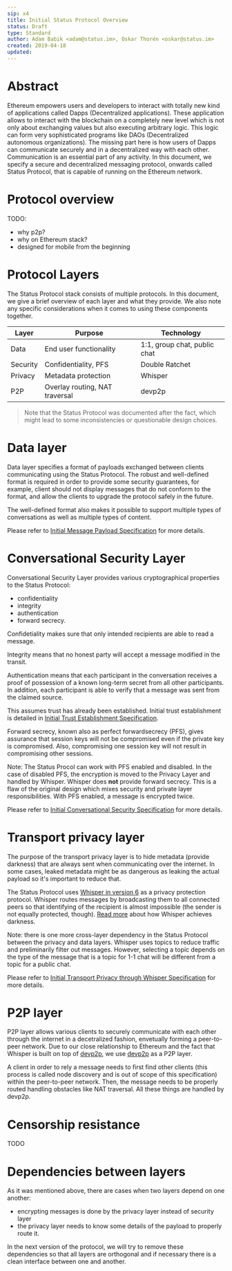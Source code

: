 ```yaml
---
sip: x4
title: Initial Status Protocol Overview
status: Draft
type: Standard
author: Adam Babik <adam@status.im>, Oskar Thorén <oskar@status.im>
created: 2019-04-18
updated:
---
```


# Abstract

Ethereum empowers users and developers to interact with totally new kind of applications called Dapps (Decentralized applications). These application allows to interact with the blockchain on a completely new level which is not only about exchanging values but also executing arbitrary logic. This logic can form very sophisticated programs like DAOs (Decentralized autonomous organizations). The missing part here is how users of Dapps can communicate securely and in a decentralized way with each other. Communication is an essential part of any activity. In this document, we specify a secure and decentralized messaging protocol, onwards called Status Protocol, that is capable of running on the Ethereum network.

# Protocol overview

TODO:
* why p2p?
* why on Ethereum stack?
* designed for mobile from the beginning

# Protocol Layers

The Status Protocol stack consists of multiple protocols. In this document, we give a brief overview of each layer and what they provide. We also note any specific considerations when it comes to using these components together.

| Layer             | Purpose                         | Technology                   |
|-------------------|---------------------------------|------------------------------|
| Data              | End user functionality          | 1:1, group chat, public chat |
| Security          | Confidentiality, PFS            | Double Ratchet               |
| Privacy           | Metadata protection             | Whisper                      |
| P2P               | Overlay routing, NAT traversal  | devp2p                       |

> Note that the Status Protocol was documented after the fact, which might lead to some inconsistencies or questionable design choices.

# Data layer

Data layer specifies a format of payloads exchanged between clients communicating using the Status Protocol. The robust and well-defined format is required in order to provide some security guarantees, for example, client should not display messages that do not conform to the format, and allow the clients to upgrade the protocol safely in the future.

The well-defined format also makes it possible to support multiple types of conversations as well as multiple types of content.

Please refer to [Initial Message Payload Specification](x8.md) for more details.

# Conversational Security Layer

Conversational Security Layer provides various cryptographical properties to the Status Protocol:
* confidentiality
* integrity
* authentication
* forward secrecy.

Confidetiality makes sure that only intended recipients are able to read a message.

Integrity means that no honest party will accept a message modified in the transit.

Authentication means that each participant in the conversation receives a proof of possession of a known long-term secret from all other participants. In addition, each participant is able to verify that a message was sent from the claimed source.

This assumes trust has already been established. Initial trust establishment is detailed in [Initial Trust Establishment Specification](x5.md).

Forward secrecy, known also as perfect forwardsecrecy (PFS), gives assurance that session keys will not be compromised even if the private key is compromised. Also, compromising one session key will not result in compromising other sessions.

Note: The Status Procol can work with PFS enabled and disabled. In the case of disabled PFS, the encryption is moved to the Privacy Layer and handled by Whisper. Whisper does **not** provide forward secrecy. This is a flaw of the original design which mixes security and private layer responsibilities. With PFS enabled, a message is encrypted twice.

Please refer to [Initial Conversational Security Specification](x6.md) for more details.

# Transport privacy layer

The purpose of the transport privacy layer is to hide metadata (provide darkness) that are always sent when communicating over the internet. In some cases, leaked metadata might be as dangerous as leaking the actual payload so it's important to reduce that.

The Status Protocol uses [Whisper in version 6](https://github.com/ethereum/wiki/wiki/Whisper) as a privacy protection protocol. Whisper routes messages by broadcasting them to all connected peers so that identifying of the recipient is almost impossible (the sender is not equally protected, though). [Read more](https://github.com/ethereum/go-ethereum/wiki/Achieving-Darkness) about how Whisper achieves darkness.

Note: there is one more cross-layer dependency in the Status Protocol between the privacy and data layers. Whisper uses topics to reduce traffic and preliminarily filter out messages. However, selecting a topic depends on the type of the message that is a topic for 1-1 chat will be different from a topic for a public chat.

Please refer to [Initial Transport Privacy through Whisper Specification](x7.md) for more details.

# P2P layer

P2P layer allows various clients to securely communicate with each other through the internet in a decetralized fashion, envetually forming a peer-to-peer network. Due to our close relationship to Ethereum and the fact that Whisper is built on top of [devp2p](https://github.com/ethereum/devp2p), we use [devp2p](https://github.com/ethereum/devp2p) as a P2P layer.

A client in order to rely a message needs to first find other clients (this process is called node discovery and is out of scope of this specification) within the peer-to-peer network. Then, the message needs to be properly routed handling obstacles like NAT traversal. All these things are handled by devp2p.

# Censorship resistance

TODO

# Dependencies between layers

As it was mentioned above, there are cases when two layers depend on one another:
* encrypting messages is done by the privacy layer instead of security layer
* the privacy layer needs to know some details of the payload to properly route it.

In the next version of the protocol, we will try to remove these dependencies so that all layers are orthogonal and if necessary there is a clean interface between one and another.
